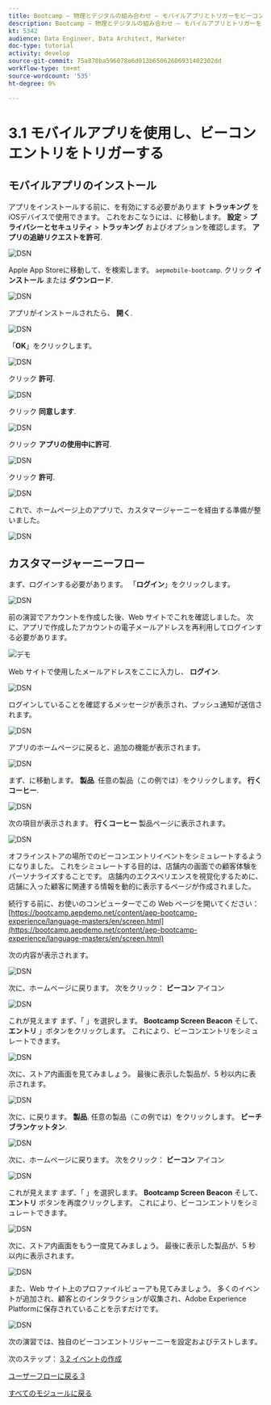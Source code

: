 ```yaml
---
title: Bootcamp — 物理とデジタルの組み合わせ — モバイルアプリとトリガーをビーコンエントリとして使用 — ブラジル
description: Bootcamp — 物理とデジタルの組み合わせ — モバイルアプリとトリガーをビーコンエントリとして使用 — ブラジル
kt: 5342
audience: Data Engineer, Data Architect, Marketer
doc-type: tutorial
activity: develop
source-git-commit: 75a878ba596078e6d013b65062606931402302dd
workflow-type: tm+mt
source-wordcount: '535'
ht-degree: 0%

---
```


# 3.1 モバイルアプリを使用し、ビーコンエントリをトリガーする

## モバイルアプリのインストール

アプリをインストールする前に、を有効にする必要があります **トラッキング** をiOSデバイスで使用できます。 これをおこなうには、に移動します。 **設定** > **プライバシーとセキュリティ** > **トラッキング** およびオプションを確認します。 **アプリの追跡リクエストを許可**.

![DSN](./../uc3/images/app4.png)

Apple App Storeに移動して、を検索します。 `aepmobile-bootcamp`. クリック **インストール** または **ダウンロード**.

![DSN](./../uc3/images/app1.png)

アプリがインストールされたら、 **開く**.

![DSN](./../uc3/images/app2.png)

「**OK**」をクリックします。

![DSN](./../uc3/images/app9.png)

クリック **許可**.

![DSN](./../uc3/images/app3.png)

クリック **同意します**.

![DSN](./../uc3/images/app7.png)

クリック **アプリの使用中に許可**.

![DSN](./../uc3/images/app8.png)

クリック **許可**.

![DSN](./../uc3/images/app5.png)

これで、ホームページ上のアプリで、カスタマージャーニーを経由する準備が整いました。

![DSN](./../uc3/images/app12.png)

## カスタマージャーニーフロー

まず、ログインする必要があります。 「**ログイン**」をクリックします。

![DSN](./images/app13.png)

前の演習でアカウントを作成した後、Web サイトでこれを確認しました。 次に、アプリで作成したアカウントの電子メールアドレスを再利用してログインする必要があります。

![デモ](./images/pv1.png)

Web サイトで使用したメールアドレスをここに入力し、 **ログイン**.

![DSN](./images/app14.png)

ログインしていることを確認するメッセージが表示され、プッシュ通知が送信されます。

![DSN](./images/app15.png)

アプリのホームページに戻ると、追加の機能が表示されます。

![DSN](./images/app17.png)

まず、に移動します。 **製品**. 任意の製品（この例では）をクリックします。 **行くコーヒー**.

![DSN](./images/app19.png)

次の項目が表示されます。 **行くコーヒー** 製品ページに表示されます。

![DSN](./images/app20.png)

オフラインストアの場所でのビーコンエントリイベントをシミュレートするようになりました。 これをシミュレートする目的は、店舗内の画面での顧客体験をパーソナライズすることです。 店舗内のエクスペリエンスを視覚化するために、店舗に入った顧客に関連する情報を動的に表示するページが作成されました。

続行する前に、お使いのコンピューターでこの Web ページを開いてください： [https://bootcamp.aepdemo.net/content/aep-bootcamp-experience/language-masters/en/screen.html](https://bootcamp.aepdemo.net/content/aep-bootcamp-experience/language-masters/en/screen.html)

次の内容が表示されます。

![DSN](./images/screen1.png)

次に、ホームページに戻ります。 次をクリック： **ビーコン** アイコン

![DSN](./images/app23.png)

これが見えます まず、「 」を選択します。 **Bootcamp Screen Beacon** そして、 **エントリ** 」ボタンをクリックします。 これにより、ビーコンエントリをシミュレートできます。

![DSN](./images/app21.png)

次に、ストア内画面を見てみましょう。 最後に表示した製品が、5 秒以内に表示されます。

![DSN](./images/screen2.png)

次に、に戻ります。 **製品**. 任意の製品（この例では）をクリックします。 **ビーチブランケットタン**.

![DSN](./images/app22.png)

次に、ホームページに戻ります。 次をクリック： **ビーコン** アイコン

![DSN](./images/app23.png)

これが見えます まず、「 」を選択します。 **Bootcamp Screen Beacon** そして、 **エントリ** ボタンを再度クリックします。 これにより、ビーコンエントリをシミュレートできます。

![DSN](./images/app21.png)

次に、ストア内画面をもう一度見てみましょう。 最後に表示した製品が、5 秒以内に表示されます。

![DSN](./images/screen3.png)

また、Web サイト上のプロファイルビューアも見てみましょう。 多くのイベントが追加され、顧客とのインタラクションが収集され、Adobe Experience Platformに保存されていることを示すだけです。

![DSN](./images/screen4.png)

次の演習では、独自のビーコンエントリジャーニーを設定およびテストします。

次のステップ： [3.2 イベントの作成](./ex2.md)

[ユーザーフローに戻る 3](./uc3.md)

[すべてのモジュールに戻る](../../overview.md)
